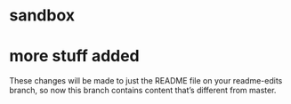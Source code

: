 # sandbox
# more stuff added
These changes will be made to just the README file on your readme-edits branch, so now this branch contains content that’s different from master.
